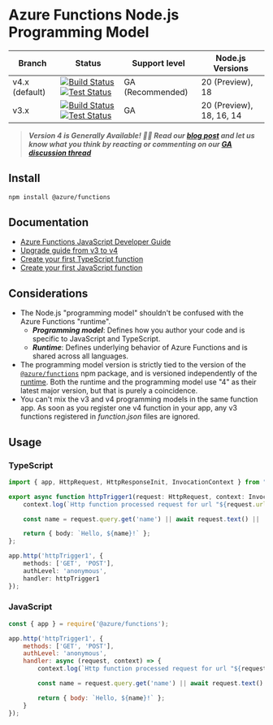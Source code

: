# Azure Functions Node.js Programming Model

|Branch|Status|Support level|Node.js Versions|
|---|---|---|---|
|v4.x (default)|[![Build Status](https://img.shields.io/azure-devops/build/azfunc/Azure%2520Functions/145/v4.x)](https://azfunc.visualstudio.com/Azure%20Functions/_build/latest?definitionId=145&branchName=v4.x) [![Test Status](https://img.shields.io/azure-devops/tests/azfunc/Azure%2520Functions/146/v4.x?compact_message)](https://azfunc.visualstudio.com/Azure%20Functions/_build/latest?definitionId=146&branchName=v4.x)|GA (Recommended)|20 (Preview), 18|
|v3.x|[![Build Status](https://img.shields.io/azure-devops/build/azfunc/Azure%2520Functions/145/v3.x)](https://azfunc.visualstudio.com/Azure%20Functions/_build/latest?definitionId=145&branchName=v3.x) [![Test Status](https://img.shields.io/azure-devops/tests/azfunc/Azure%2520Functions/146/v3.x?compact_message)](https://azfunc.visualstudio.com/Azure%20Functions/_build/latest?definitionId=146&branchName=v3.x)|GA|20 (Preview), 18, 16, 14|

> _**Version 4 is Generally Available! 🎉✨ Read our [blog post](https://aka.ms/AzFuncNodeV4) and let us know what you think by reacting or commenting on our [GA discussion thread](https://aka.ms/AzFuncNodeV4Discussion)**_

## Install

```bash
npm install @azure/functions
```

## Documentation

- [Azure Functions JavaScript Developer Guide](https://learn.microsoft.com/azure/azure-functions/functions-reference-node?pivots=nodejs-model-v4)
- [Upgrade guide from v3 to v4](https://learn.microsoft.com/azure/azure-functions/functions-node-upgrade-v4)
- [Create your first TypeScript function](https://docs.microsoft.com/azure/azure-functions/create-first-function-vs-code-typescript?pivots=nodejs-model-v4)
- [Create your first JavaScript function](https://docs.microsoft.com/azure/azure-functions/create-first-function-vs-code-node?pivots=nodejs-model-v4)

## Considerations

- The Node.js "programming model" shouldn't be confused with the Azure Functions "runtime".
  - _**Programming model**_: Defines how you author your code and is specific to JavaScript and TypeScript.
  - _**Runtime**_: Defines underlying behavior of Azure Functions and is shared across all languages.
- The programming model version is strictly tied to the version of the [`@azure/functions`](https://www.npmjs.com/package/@azure/functions) npm package, and is versioned independently of the [runtime](https://learn.microsoft.com/azure/azure-functions/functions-versions?pivots=programming-language-javascript). Both the runtime and the programming model use "4" as their latest major version, but that is purely a coincidence.
- You can't mix the v3 and v4 programming models in the same function app. As soon as you register one v4 function in your app, any v3 functions registered in _function.json_ files are ignored.

## Usage

### TypeScript

```typescript
import { app, HttpRequest, HttpResponseInit, InvocationContext } from "@azure/functions";

export async function httpTrigger1(request: HttpRequest, context: InvocationContext): Promise<HttpResponseInit> {
    context.log(`Http function processed request for url "${request.url}"`);

    const name = request.query.get('name') || await request.text() || 'world';

    return { body: `Hello, ${name}!` };
};

app.http('httpTrigger1', {
    methods: ['GET', 'POST'],
    authLevel: 'anonymous',
    handler: httpTrigger1
});
```

### JavaScript

```javascript
const { app } = require('@azure/functions');

app.http('httpTrigger1', {
    methods: ['GET', 'POST'],
    authLevel: 'anonymous',
    handler: async (request, context) => {
        context.log(`Http function processed request for url "${request.url}"`);

        const name = request.query.get('name') || await request.text() || 'world';

        return { body: `Hello, ${name}!` };
    }
});
```
